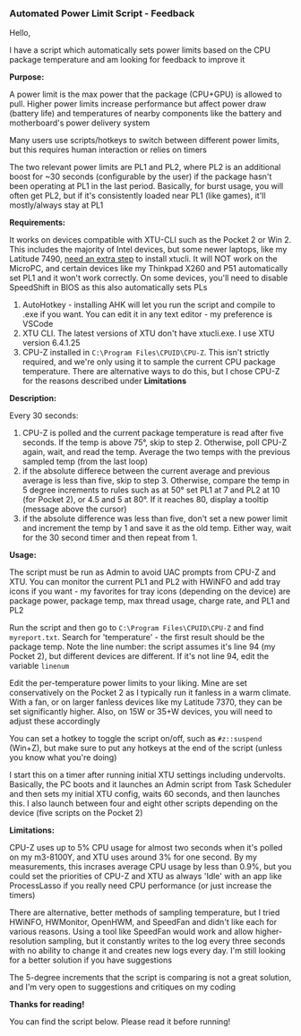 ### Automated Power Limit Script - Feedback

Hello,

I have a script which automatically sets power limits based on the CPU package temperature and am looking for feedback to improve it

**Purpose:**

A power limit is the max power that the package (CPU+GPU) is allowed to pull. Higher power limits increase performance but affect power draw (battery life) and temperatures of nearby components like the battery and motherboard's power delivery system

Many users use scripts/hotkeys to switch between different power limits, but this requires human interaction or relies on timers

The two relevant power limits are PL1 and PL2, where PL2 is an additional boost for ~30 seconds (configurable by the user) if the package hasn't been operating at PL1 in the last period. Basically, for burst usage, you will often get PL2, but if it's consistently loaded near PL1 (like games), it'll mostly/always stay at PL1

**Requirements:**

It works on devices compatible with XTU-CLI such as the Pocket 2 or Win 2. This includes the majority of Intel devices, but some newer laptops, like my Latitude 7490, [need an extra step](https://jas-team.net/2019/07/30/intel-xtu-attempted-to-install-on-an-unsupported-platform/) to install xtucli. It will NOT work on the MicroPC, and certain devices like my Thinkpad X260 and P51 automatically set PL1 and it won't work correctly. On some devices, you'll need to disable SpeedShift in BIOS as this also automatically sets PLs

1. AutoHotkey - installing AHK will let you run the script and compile to .exe if you want. You can edit it in any text editor - my preference is VSCode
2. XTU CLI. The latest versions of XTU don't have xtucli.exe. I use XTU version 6.4.1.25
3. CPU-Z installed in `C:\Program Files\CPUID\CPU-Z`. This isn't strictly required, and we're only using it to sample the current CPU package temperature. There are alternative ways to do this, but I chose CPU-Z for the reasons described under **Limitations**

**Description:**

Every 30 seconds: 

1. CPU-Z is polled and the current package temperature is read after five seconds. If the temp is above 75°, skip to step 2. Otherwise, poll CPU-Z again, wait, and read the temp. Average the two temps with the previous sampled temp (from the last loop)
2. if the absolute differece between the current average and previous average is less than five, skip to step 3. Otherwise, compare the temp in 5 degree increments to rules such as at 50° set PL1 at 7 and PL2 at 10 (for Pocket 2), or 4.5 and 5 at 80°. If it reaches 80, display a tooltip (message above the cursor)
3. if the absolute difference was less than five, don't set a new power limit and increment the temp by 1 and save it as the old temp. Either way, wait for the 30 second timer and then repeat from 1.

**Usage:**

The script must be run as Admin to avoid UAC prompts from CPU-Z and XTU. You can monitor the current PL1 and PL2 with HWiNFO and add tray icons if you want - my favorites for tray icons (depending on the device) are package power, package temp, max thread usage, charge rate, and PL1 and PL2

Run the script and then go to `C:\Program Files\CPUID\CPU-Z` and find `myreport.txt`. Search for 'temperature' - the first result should be the package temp. Note the line number: the script assumes it's line 94 (my Pocket 2), but different devices are different. If it's not line 94, edit the variable `linenum`

Edit the per-temperature power limits to your liking. Mine are set conservatively on the Pocket 2 as I typically run it fanless in a warm climate. With a fan, or on larger fanless devices like my Latitude 7370, they can be set significantly higher. Also, on 15W or 35+W devices, you will need to adjust these accordingly

You can set a hotkey to toggle the script on/off, such as `#z::suspend` (Win+Z), but make sure to put any hotkeys at the end of the script (unless you know what you're doing)

I start this on a timer after running initial XTU settings including undervolts. Basically, the PC boots and it launches an Admin script from Task Scheduler and then sets my initial XTU config, waits 60 seconds, and then launches this. I also launch between four and eight other scripts depending on the device (five scripts on the Pocket 2)

**Limitations:**

CPU-Z uses up to 5% CPU usage for almost two seconds when it's polled on my m3-8100Y, and XTU uses around 3% for one second. By my measurements, this incrases average CPU usage by less than 0.9%, but you could set the priorities of CPU-Z and XTU as always 'Idle' with an app like ProcessLasso if you really need CPU performance (or just increase the timers)

There are alternative, better methods of sampling temperature, but I tried HWiNFO, HWMonitor, OpenHWM, and SpeedFan and didn't like each for various reasons. Using a tool like SpeedFan would work and allow higher-resolution sampling, but it constantly writes to the log every three seconds with no ability to change it and creates new logs every day. I'm still looking for a better solution if you have suggestions

The 5-degree increments that the script is comparing is not a great solution, and I'm very open to suggestions and critiques on my coding

**Thanks for reading!**

You can find the script below. Please read it before running!
